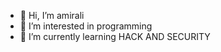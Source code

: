 - 👋 Hi, I’m amirali
- 👀 I’m interested in programming
- 🌱 I’m currently learning HACK AND SECURITY 

